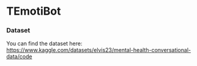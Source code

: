 # TEmotiBot

### Dataset
You can find the dataset here: https://www.kaggle.com/datasets/elvis23/mental-health-conversational-data/code

